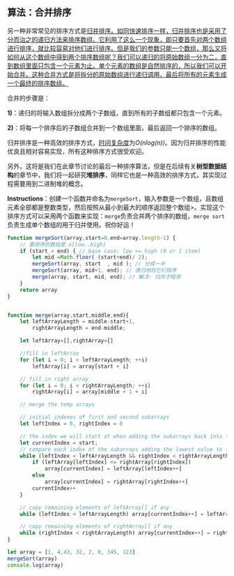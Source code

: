 ## 算法：合并排序

另一种非常常见的排序方式是[归并排序。如同快速排序一样，归并排序也是采用了分而治之的递归方法来排序数组。它利用了这么一个现象，即只要首先对两个数组进行排序，就比较容易对他们进行排序。但是我们的参数只能一个数组，那么又将如何从这个数组中得到两个排序数组呢？我们可以递归的将原始数组一分为二，直到数组里面只包含一个元素为止。单个元素的数组是自然排序的，所以我们可以开始合并。这种合并方式是将拆分的原始数组进行递归调用，最后将所有的元素生成一个最终的排序数组。](https://baike.baidu.com/item/归并排序)

合并的步骤是：

**1)**：递归的将输入数组拆分成两个子数组，直到所有的子数组都只包含一个元素。

**2)**：将每一个排序后的子数组合并到一个数组里面，最后返回一个排序的数组。

归并排序是一种高效的排序方式，[时间复杂度](https://baike.baidu.com/item/时间复杂度)为*O(nlog(n))*。因为归并排序的性能优良且相对容易实现，所有这种排序方式很受欢迎。

另外，这将是我们在此章节讨论的最后一种排序算法，但是在后续有关**树型数据结构**的章节中，我们将一起研究**堆排序**，同样它也是一种高效的排序方式，其实现过程需要用到二进制堆的概念。

**Instructions**：创建一个函数并命名为`mergeSort`，输入参数是一个数组，且数组元素全部都是整数类型，然后按照从最小到最大的顺序返回整个数组>。实现这个排序方式可以采用两个函数来实现：`merge`负责合并两个排序的数组，`merge sort`负责生成单个数组的用于归并使用。祝你好运！

```javascript
function mergeSort(array,start=0,end=array.length-1) {
    // 要排序的数组是 a[low..high]
    if (start < end) { // base case: low >= high (0 or 1 item)
        let mid =Math.floor( (start+end)/ 2);
        mergeSort(array, start  , mid ); // 分成一半
        mergeSort(array, mid+1, end); // 递归地将它们排序
        merge(array, start, mid, end); // 解决: 归并子程序
    }
    return array
}


function merge(array,start,middle,end){
    let leftArrayLength = middle-start+1,
        rightArrayLength = end-middle;

    let leftArray=[],rightArray=[]

    //fill in leftArray
    for (let i = 0; i < leftArrayLength; ++i)
        leftArray[i] = array[start + i]

    // fill in right array
    for (let i = 0; i < rightArrayLength; ++i)
        rightArray[i] = array[middle + 1 + i]

    // merge the temp arrays

    // initial indexes of first and second subarrays
    let leftIndex = 0, rightIndex = 0

    // the index we will start at when adding the subarrays back into the main array
    let currentIndex = start;
    // compare each index of the subarrays adding the lowest value to the currentIndex
    while (leftIndex < leftArrayLength && rightIndex < rightArrayLength) {
        if (leftArray[leftIndex] <= rightArray[rightIndex])
            array[currentIndex] = leftArray[leftIndex++]
        else
            array[currentIndex] = rightArray[rightIndex++]
        currentIndex++
    }

    // copy remaining elements of leftArray[] if any
    while (leftIndex < leftArrayLength) array[currentIndex++] = leftArray[leftIndex++]

    // copy remaining elements of rightArray[] if any
    while (rightIndex < rightArrayLength) array[currentIndex++] = rightArray[rightIndex++]
}

let array = [1, 4,43, 32, 2, 8, 345, 123]
mergeSort(array)
console.log(array)
```

